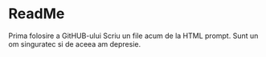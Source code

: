 # ReadMe
Prima folosire a GitHUB-ului
Scriu un file acum de la HTML prompt.
Sunt un om singuratec si de aceea am depresie.
